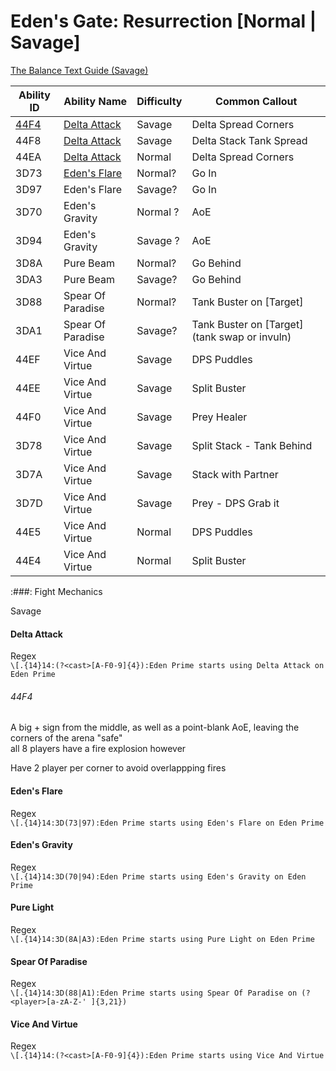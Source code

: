 # Eden's Gate: Resurrection [Normal | Savage]

[The Balance Text Guide (Savage)](https://thebalanceffxiv.com/guide/e1s/)

Ability ID | Ability Name | Difficulty | Common Callout
---|---|---|---
[44F4](#44F4) | [Delta Attack](#Delta-Attack) | Savage | Delta Spread Corners
44F8 | [Delta Attack](#Delta-Attack) | Savage | Delta Stack Tank Spread
44EA | [Delta Attack](#Delta-Attack) | Normal | Delta Spread Corners
3D73 | [Eden's Flare](#Edens-Flare) | Normal? | Go In
3D97 | Eden's Flare | Savage? | Go In
3D70 | Eden's Gravity | Normal ? | AoE
3D94 | Eden's Gravity | Savage ? | AoE
3D8A | Pure Beam | Normal? | Go Behind
3DA3 | Pure Beam | Savage? | Go Behind
3D88 | Spear Of Paradise | Normal? | Tank Buster on [Target]
3DA1 | Spear Of Paradise | Savage? | Tank Buster on [Target] (tank swap or invuln)
44EF | Vice And Virtue | Savage | DPS Puddles
44EE | Vice And Virtue | Savage | Split Buster
44F0 | Vice And Virtue | Savage | Prey Healer
3D78 | Vice And Virtue | Savage | Split Stack - Tank Behind
3D7A | Vice And Virtue | Savage | Stack with Partner
3D7D | Vice And Virtue | Savage | Prey - DPS Grab it
44E5 | Vice And Virtue | Normal | DPS Puddles
44E4 | Vice And Virtue | Normal | Split Buster


:###: Fight Mechanics

Savage

#### Delta Attack

Regex  
`\[.{14}14:(?<cast>[A-F0-9]{4}):Eden Prime starts using Delta Attack on Eden Prime`

###### 44F4  
A big + sign from the middle, as well as a point-blank AoE, leaving the corners of the arena "safe"  
all 8 players have a fire explosion however  

Have 2 player per corner to avoid overlappping fires


#### Eden's Flare

Regex  
`\[.{14}14:3D(73|97):Eden Prime starts using Eden's Flare on Eden Prime`


#### Eden's Gravity

Regex  
`\[.{14}14:3D(70|94):Eden Prime starts using Eden's Gravity on Eden Prime`


#### Pure Light

Regex  
`\[.{14}14:3D(8A|A3):Eden Prime starts using Pure Light on Eden Prime`


#### Spear Of Paradise

Regex  
`\[.{14}14:3D(88|A1):Eden Prime starts using Spear Of Paradise on (?<player>[a-zA-Z-' ]{3,21})`


#### Vice And Virtue

Regex  
`\[.{14}14:(?<cast>[A-F0-9]{4}):Eden Prime starts using Vice And Virtue`
